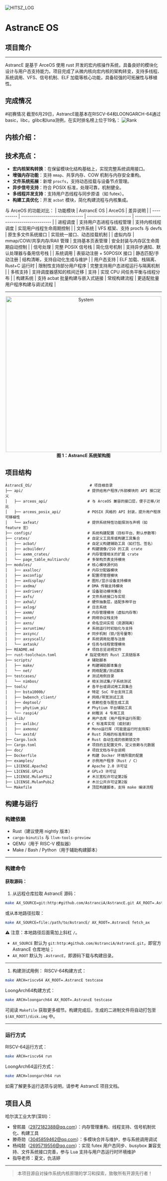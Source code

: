 ![HITSZ_LOG](docs/HITSZ_logo.png)

# AstrancE OS


## 项目简介
---

AstrancE 是基于 ArceOS 使用 rust 开发的宏内核操作系统，具备良好的模块化设计与用户态支持能力。项目完成了从微内核向宏内核的架构转变，支持多线程、系统调用、VFS、信号机制、ELF 加载等核心功能，具备较强的可拓展性与移植性。

完成情况
---
#初赛情况
截至6月29日，AstrancE能基本在RISCV-64和LOONGARCH-64通过basic，libc，glibc和luna测例，在实时排名榜上位于19名：
![Rank](docs/rank.png)

内核介绍：
---
## 技术亮点：
-  **宏内核架构转换**：在保留模块化结构基础上，实现完整系统调用接口。
-  **增强内存功能**：支持 `mmap`、共享内存、COW 机制与内存安全重构。
-  **文件系统拓展**：新增 `procfs`，支持动态挂载与设备节点管理。
-  **异步信号支持**：符合 POSIX 标准，处理可靠，机制健全。
-  **多线程并发支持**：支持用户态线程与同步原语（如 futex）。
- **构建工具优化**：开发 `acbat` 模块，简化构建流程与内核集成。

与 ArceOS 的功能对比：
| 功能模块   | AstrancE OS                     | ArceOS                 | 差异说明                             |
| ---------- | ------------------------------- | ---------------------- | ------------------------------------ |
| 进程调度   | 支持用户态进程与线程管理        | 支持内核线程调度       | 实现用户线程生命周期控制             |
| 文件系统   | VFS 框架、支持 procfs 与 devfs  | 原生多文件系统接口     | 实现统一接口、动态挂载机制           |
| 虚拟内存   | mmap/COW/共享内存/RAII 管理     | 支持基本页表管理       | 安全封装与内存区生命周期自动控制     |
| 信号处理   | 完整 POSIX 信号栈               | 简化信号机制           | 支持异步通知、默认处理器与备用信号栈 |
| 系统调用   | 表驱动注册 + 50POSIX 接口     | 静态匹配/手动注册      | 结构清晰，支持自动化生成与维护       |
| 用户态支持 | ELF 加载、栈隔离、Rust+C 运行时 | 限制性支持部分用户程序 | 完整支持用户态进程运行与隔离机制     |
| 多核支持   | 支持调度器感知的核间迁移        | 支持                   | 实现 CPU 间任务平衡与线程分布        |
| 构建系统   | 支持 acbat 批量构建与嵌入式链接 | 常规构建流程           | 更适配批量用户程序构建与调试流程     |

------
<p align="center">
  <img src="docs/sys.png" alt="System" width="500px"><br>
  <strong>图 1：AstrancE 系统架构图</strong>
</p>


##  项目结构
```
AstrancE_OS/                          # 项目根目录
├── api/                             # 提供给用户程序/外部模块的 API 接口定义
│   ├── arceos_api/                  # 与 ArceOS 兼容的接口层，便于迁移/对比
│   ├── arceos_posix_api/            # POSIX 风格的 API 封装，提升用户程序可移植性
│   └── axfeat/                      # 提供系统特性功能探测与声明（如 feature 宏）
├── configs/                         # 系统构建配置（目标平台、默认参数等）
├── crates/                          # 自定义工具库或构建工具集合
│   ├── acbat/                       # 自定义构建辅助工具（如打包、签名）
│   ├── acbuilder/                   # 构建镜像/ISO 的工具 crate
│   ├── axmm_crates/                 # 内存管理相关的扩展 crate
│   └── page_table_multiarch/        # 多架构页表支持模块
├── modules/                         # 核心模块源代码
│   ├── axalloc/                     # 内存分配器模块
│   ├── axconfig/                    # 配置项管理模块
│   ├── axdisplay/                   # 图形/显示设备支持模块
│   ├── axdma/                       # DMA 传输支持模块
│   ├── axdriver/                    # 设备驱动模块集合
│   ├── axfs/                        # 文件系统接口与实现
│   ├── axhal/                       # 硬件抽象层，适配多种平台
│   ├── axlog/                       # 日志系统
│   ├── axmm/                        # 内存管理模块（虚拟内存等）
│   ├── axnet/                       # 网络协议栈支持
│   ├── axns/                        # 命名空间实现（资源隔离）
│   ├── axruntime/                   # 系统运行时初始化与支持
│   ├── axsync/                      # 同步机制（锁/信号量等）
│   ├── axsyscall/                   # 系统调用处理与注册
│   └── axtask/                      # 任务与线程管理模块
├── README.md                        # 项目总览说明文件
├── rust-toolchain.toml             # 指定使用的 Rust 工具链版本
├── scripts/                         # 辅助脚本
│   ├── make/                        # 构建辅助脚本集合
│   └── net/                         # 网络配置/测试脚本
├── testcases/                       # 测试用例目录
│   └── nimbos/                      # 相关测试集/子系统测试
├── tools/                           # 各平台或调试用工具集合
│   ├── bsta1000b/                   # 特定 SoC 平台支持工具
│   ├── bwbench_client/              # 网络/带宽测试工具
│   ├── deptool/                     # 依赖检查与图生成工具
│   ├── phytium_pi/                  # Phytium 平台辅助工具
│   └── raspi4/                      # 树莓派 4 专用工具
├── ulib/                            # 用户态库（用户程序运行所需）
│   ├── axlibc/                      # C 标准库实现（或封装）
│   ├── axmono/                      # Mono运行库（可能是运行时支持库）
│   └── axstd/                       # Rust 风格的标准库封装
├── Cargo.lock                       # Rust 自动生成的依赖锁文件
├── Cargo.toml                       # 项目的主配置文件，定义依赖与元数据
├── doc/                             # 项目文档与平台说明
├── Dockerfile                       # 构建 Docker 环境所需的配置
├── examples/                        # 示例用户程序（Rust / C）
├── LICENSE.Apache2                  # Apache 2.0 许可证
├── LICENSE.GPLv3                    # GPLv3 许可证
├── LICENSE.MulanPSL2                # 木兰宽松许可证第2版
├── LICENSE.MulanPubL2               # 木兰公共许可证第2版
└── Makefile                         # 顶层构建脚本，支持 make 编译流程

```
## 构建与运行

###  构建依赖

- Rust（建议使用 nightly 版本）
- `cargo-binutils` 与 `llvm-tools-preview`
- QEMU（用于 RISC-V 模拟器）
- Make / Bash / Python（用于辅助构建脚本）

------

### 构建命令

#### 获取源码：

1. 从远程仓库拉取 AstrancE 源码：

```sh
make AX_SOURCE=git:http:#github.com/AstranciA/AstrancE.git AX_ROOT=.AstrancE fetch_ax
```

或从本地路径拉取：

```sh
make AX_SOURCE=file:/path/to/AstrancE/ AX_ROOT=.AstrancE fetch_ax
```

⚠️ 注意：本地路径后面需加上斜杠 `/`。

- `AX_SOURCE` 默认为 `git:http:#github.com/AstranciA/AstrancE.git`，即官方 AstrancE 仓库地址；
- `AX_ROOT` 默认为 `.AstrancE`，即源码下载与构建目录。

------

1. 构建测试用例：
RISCV-64构建方式：

```sh
make ARCH=riscv64 AX_ROOT=.AstrancE testcase
```
LoongArch64构建方式：

```sh
make ARCH=loongarch64 AX_ROOT=.AstrancE testcase
```
可阅读 `Makefile` 获取更多细节。构建完成后，生成的二进制文件将自动打包至 `$(AX_ROOT)/disk.img` 中。

------

### 运行方式

RISCV-64运行方式：

```sh
make ARCH=riscv64 run
```

LoongArch64运行方式：

```sh
make ARCH=loongarch64 run
```

如需了解更多运行选项与说明，请参考 AstrancE 项目文档。


## 项目人员
哈尔滨工业大学(深圳)：

- 曾熙晨（2972182388@qq.com）：内存管理重构、线程支持、信号机制优化、构建工具
- 滕奇勋（3045859462@qq.com）：多模块合并与维护，参与系统调用调试
- 杨纯懿（2695719556@qq.com）：实现 futex 用户态同步、busybox 兼容支持、文件系统接口完善，参与 Lua 支持与用户态运行时环境维护
- 指导老师：夏文，仇洁婷

------

> 本项目源自对操作系统内核原理的学习和探索，致敬所有开源先行者！

